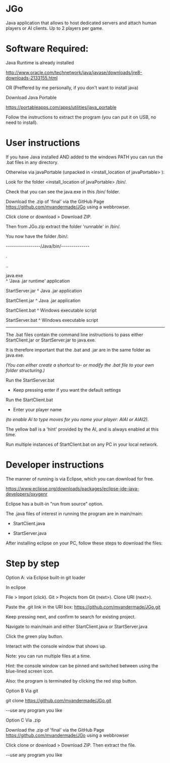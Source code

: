 ﻿# JGo
Java application that allows to host dedicated servers and attach human players or AI clients. Up to 2 players per game.

# Software Required:

Java Runtime is already installed

http://www.oracle.com/technetwork/java/javase/downloads/jre8-downloads-2133155.html


OR (Preffered by me personally, if you don't want to install java)

Download Java Portable

https://portableapps.com/apps/utilities/java_portable

Follow the instructions to extract the program (you can put it on USB, no need to install).


# User instructions
If you have Java installed AND added to the windows PATH you can run the .bat files in any directory.

Otherwise via javaPortable (unpacked in <install_location of javaPortable> ):


Look for the folder <install_location of javaPortable> /bin/.

Check that you can see the java.exe in this /bin/ folder.

Download the .zip of 'final' via the GitHub Page https://github.com/mvandermade/JGo using a webbrowser.

Click clone or download > Download ZIP. 

Then from JGo.zip extract the folder 'runnable' in /bin/.

You now have the folder /bin/:

-----------------/Java/bin/--------------

.

..

<other files>
  
java.exe        
^ 'Java .jar runtime' application

StartServer.jar 
^ Java .jar application

StartClient.jar 
^ Java .jar application

StartClient.bat 
^ Windows executable script

StartServer.bat 
^ Windows executable script

<other files>
  
-----------------------------------------
  
The .bat files contain the command line instructions to pass either StartClient.jar or StartServer.jar to java.exe.

It is therefore important that the .bat and .jar are in the same folder as java.exe.

*(You can either create a shortcut to- or modify the .bat file to your own folder structuring.)*


Run the StartServer.bat

- Keep pressing enter if you want the default settings

Run the StartClient.bat

- Enter your player name

*(to enable AI to type moves for you name your player: AIAI or AIAI2).*

The yellow ball is a 'hint' provided by the AI, and is always enabled at this time.


Run multiple instances of StartClient.bat on any PC in your local network.

# Developer instructions

The manner of running is via Eclipse, which you can download for free.

https://www.eclipse.org/downloads/packages/eclipse-ide-java-developers/oxygenr

Eclipse has a built-in "run from source" option.

The .java files of interest in running the program are in main/main:

- StartClient.java

- StartServer.java


After installing eclipse on your PC, follow these steps to download the files:

# Step by step

Option A: via Eclipse built-in git loader


In eclipse

File > Import (click). Git > Projects from Git (next>). Clone URI (next>).

Paste the .git link in the URI box: https://github.com/mvandermade/JGo.git

Keep pressing next, and confirm to search for existing project.


Navigate to main/main and either StartClient.java or StartServer.java

Click the green play button.

Interact with the console window that shows up.


Note: you can run multiple files at a time.

Hint: the console window can be pinned and switched between using the blue-lined screen icon.

Also: the program is terminated by clicking the red stop button.



Option B Via git

git clone https://github.com/mvandermade/JGo.git


--use any program you like


Option C Via .zip

Download the .zip of 'final' via the GitHub Page https://github.com/mvandermade/JGo using a webbrowser

Click clone or download > Download ZIP. Then extract the file.

--use any program you like
